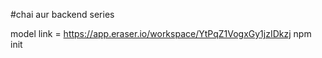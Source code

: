 #chai aur backend series

model link = https://app.eraser.io/workspace/YtPqZ1VogxGy1jzIDkzj
npm init 